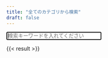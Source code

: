 ```yaml
---
title: "全てのカテゴリから検索"
draft: false
---
```

<input id = "query" onkeyup="search(this.value)" size="28" autocomplete="off" autofocus placeholder="検索キーワードを入れてください" />

<script>
    // 検索
    function search(query) {
        $(".card").each(function(i, elem) {
            var question = $(elem).find("span").text().toLowerCase();
            var answer = $(elem).find(".card-body").text().toLowerCase();
            if (query == "" || (question.indexOf(query) == -1 && answer.indexOf(query) == -1)) {
                $(elem).css("display", "none");
            } else {
                $(elem).css("display", "block");
            }
        })
    }
    // ハッシュフラグメントの値で検索を実行
    function searchWithHash() {
        const hash = decodeURI(location.hash.substring(1));
        search(hash);
        // 必要があれば input 要素の値を更新
        const queryElem = document.getElementById('query');
        if (queryElem.value !== hash) {
        queryElem.value = hash;
        }
    }
    // ハッシュフラグメント付きの URL でページを開いたときに検索
    window.addEventListener('DOMContentLoaded', searchWithHash);
    // ページ表示後にハッシュフラグメントが変化したら検索
    window.addEventListener('hashchange', searchWithHash);
</script>

{{< result >}}